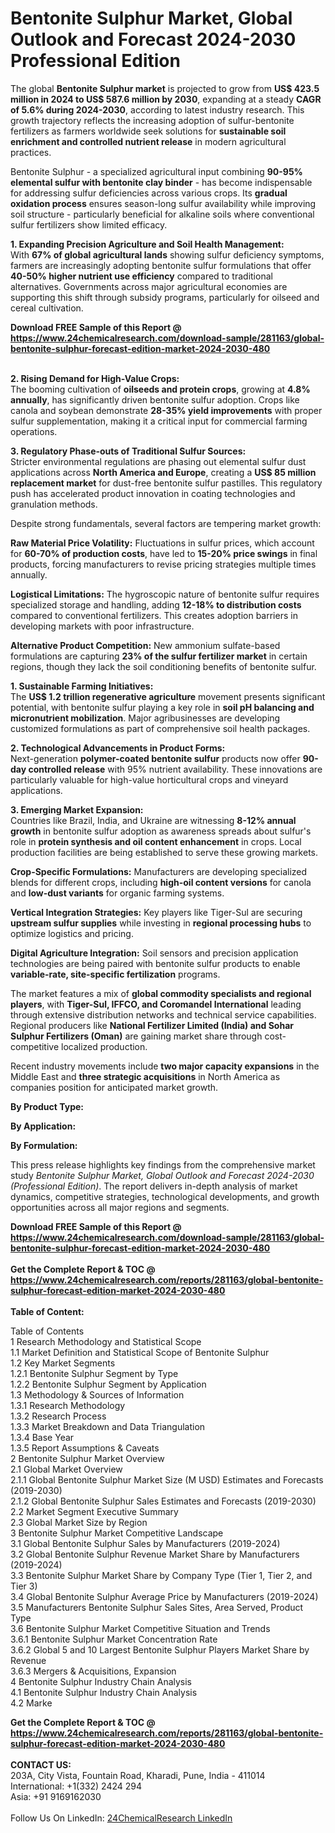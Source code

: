<h1>Bentonite Sulphur Market, Global Outlook and Forecast 2024-2030 Professional Edition</h1><p>The global <strong>Bentonite Sulphur market</strong> is projected to grow from <strong>US$ 423.5 million in 2024 to US$ 587.6 million by 2030</strong>, expanding at a steady <strong>CAGR of 5.6% during 2024-2030</strong>, according to latest industry research. This growth trajectory reflects the increasing adoption of sulfur-bentonite fertilizers as farmers worldwide seek solutions for <strong>sustainable soil enrichment and controlled nutrient release</strong> in modern agricultural practices.</p><p>Bentonite Sulphur - a specialized agricultural input combining <strong>90-95% elemental sulfur with bentonite clay binder</strong> - has become indispensable for addressing sulfur deficiencies across various crops. Its <strong>gradual oxidation process</strong> ensures season-long sulfur availability while improving soil structure - particularly beneficial for alkaline soils where conventional sulfur fertilizers show limited efficacy.</p><p><strong>1. Expanding Precision Agriculture and Soil Health Management:</strong><br>
With <strong>67% of global agricultural lands</strong> showing sulfur deficiency symptoms, farmers are increasingly adopting bentonite sulfur formulations that offer <strong>40-50% higher nutrient use efficiency</strong> compared to traditional alternatives. Governments across major agricultural economies are supporting this shift through subsidy programs, particularly for oilseed and cereal cultivation.</p><div><b>Download FREE Sample of this Report @ 
            <a href="https://www.24chemicalresearch.com/download-sample/281163/global-bentonite-sulphur-forecast-edition-market-2024-2030-480">
            https://www.24chemicalresearch.com/download-sample/281163/global-bentonite-sulphur-forecast-edition-market-2024-2030-480</a></b></div><br><p><strong>2. Rising Demand for High-Value Crops:</strong><br>
The booming cultivation of <strong>oilseeds and protein crops</strong>, growing at <strong>4.8% annually</strong>, has significantly driven bentonite sulfur adoption. Crops like canola and soybean demonstrate <strong>28-35% yield improvements</strong> with proper sulfur supplementation, making it a critical input for commercial farming operations.</p><p><strong>3. Regulatory Phase-outs of Traditional Sulfur Sources:</strong><br>
Stricter environmental regulations are phasing out elemental sulfur dust applications across <strong>North America and Europe</strong>, creating a <strong>US$ 85 million replacement market</strong> for dust-free bentonite sulfur pastilles. This regulatory push has accelerated product innovation in coating technologies and granulation methods.</p><p>Despite strong fundamentals, several factors are tempering market growth:</p><p><strong>Raw Material Price Volatility:</strong> Fluctuations in sulfur prices, which account for <strong>60-70% of production costs</strong>, have led to <strong>15-20% price swings</strong> in final products, forcing manufacturers to revise pricing strategies multiple times annually.</p><p><strong>Logistical Limitations:</strong> The hygroscopic nature of bentonite sulfur requires specialized storage and handling, adding <strong>12-18% to distribution costs</strong> compared to conventional fertilizers. This creates adoption barriers in developing markets with poor infrastructure.</p><p><strong>Alternative Product Competition:</strong> New ammonium sulfate-based formulations are capturing <strong>23% of the sulfur fertilizer market</strong> in certain regions, though they lack the soil conditioning benefits of bentonite sulfur.</p><p><strong>1. Sustainable Farming Initiatives:</strong><br>
The <strong>US$ 1.2 trillion regenerative agriculture</strong> movement presents significant potential, with bentonite sulfur playing a key role in <strong>soil pH balancing and micronutrient mobilization</strong>. Major agribusinesses are developing customized formulations as part of comprehensive soil health packages.</p><p><strong>2. Technological Advancements in Product Forms:</strong><br>
Next-generation <strong>polymer-coated bentonite sulfur</strong> products now offer <strong>90-day controlled release</strong> with 95% nutrient availability. These innovations are particularly valuable for high-value horticultural crops and vineyard applications.</p><p><strong>3. Emerging Market Expansion:</strong><br>
Countries like Brazil, India, and Ukraine are witnessing <strong>8-12% annual growth</strong> in bentonite sulfur adoption as awareness spreads about sulfur's role in <strong>protein synthesis and oil content enhancement</strong> in crops. Local production facilities are being established to serve these growing markets.</p><p><strong>Crop-Specific Formulations:</strong> Manufacturers are developing specialized blends for different crops, including <strong>high-oil content versions</strong> for canola and <strong>low-dust variants</strong> for organic farming systems.</p><p><strong>Vertical Integration Strategies:</strong> Key players like Tiger-Sul are securing <strong>upstream sulfur supplies</strong> while investing in <strong>regional processing hubs</strong> to optimize logistics and pricing.</p><p><strong>Digital Agriculture Integration:</strong> Soil sensors and precision application technologies are being paired with bentonite sulfur products to enable <strong>variable-rate, site-specific fertilization</strong> programs.</p><p>The market features a mix of <strong>global commodity specialists and regional players</strong>, with <strong>Tiger-Sul, IFFCO, and Coromandel International</strong> leading through extensive distribution networks and technical service capabilities. Regional producers like <strong>National Fertilizer Limited (India) and Sohar Sulphur Fertilizers (Oman)</strong> are gaining market share through cost-competitive localized production.</p><p>Recent industry movements include <strong>two major capacity expansions</strong> in the Middle East and <strong>three strategic acquisitions</strong> in North America as companies position for anticipated market growth.</p><p><strong>By Product Type:</strong></p><p><strong>By Application:</strong></p><p><strong>By Formulation:</strong></p><p>This press release highlights key findings from the comprehensive market study <em>Bentonite Sulphur Market, Global Outlook and Forecast 2024-2030 (Professional Edition)</em>. The report delivers in-depth analysis of market dynamics, competitive strategies, technological developments, and growth opportunities across all major regions and segments.</p><div><b>Download FREE Sample of this Report @ 
            <a href="https://www.24chemicalresearch.com/download-sample/281163/global-bentonite-sulphur-forecast-edition-market-2024-2030-480">
            https://www.24chemicalresearch.com/download-sample/281163/global-bentonite-sulphur-forecast-edition-market-2024-2030-480</a></b></div><br><div><b>Get the Complete Report & TOC @ 
            <a href="https://www.24chemicalresearch.com/reports/281163/global-bentonite-sulphur-forecast-edition-market-2024-2030-480">
            https://www.24chemicalresearch.com/reports/281163/global-bentonite-sulphur-forecast-edition-market-2024-2030-480</a></b></div><br>
            <b>Table of Content:</b><p>Table of Contents<br />
 1 Research Methodology and Statistical Scope<br />
 1.1 Market Definition and Statistical Scope of Bentonite Sulphur<br />
 1.2 Key Market Segments<br />
 1.2.1 Bentonite Sulphur Segment by Type<br />
 1.2.2 Bentonite Sulphur Segment by Application<br />
 1.3 Methodology & Sources of Information<br />
 1.3.1 Research Methodology<br />
 1.3.2 Research Process<br />
 1.3.3 Market Breakdown and Data Triangulation<br />
 1.3.4 Base Year<br />
 1.3.5 Report Assumptions & Caveats<br />
 2 Bentonite Sulphur Market Overview<br />
 2.1 Global Market Overview<br />
 2.1.1 Global Bentonite Sulphur Market Size (M USD) Estimates and Forecasts (2019-2030)<br />
 2.1.2 Global Bentonite Sulphur Sales Estimates and Forecasts (2019-2030)<br />
 2.2 Market Segment Executive Summary<br />
 2.3 Global Market Size by Region<br />
 3 Bentonite Sulphur Market Competitive Landscape<br />
 3.1 Global Bentonite Sulphur Sales by Manufacturers (2019-2024)<br />
 3.2 Global Bentonite Sulphur Revenue Market Share by Manufacturers (2019-2024)<br />
 3.3 Bentonite Sulphur Market Share by Company Type (Tier 1, Tier 2, and Tier 3)<br />
 3.4 Global Bentonite Sulphur Average Price by Manufacturers (2019-2024)<br />
 3.5 Manufacturers Bentonite Sulphur Sales Sites, Area Served, Product Type<br />
 3.6 Bentonite Sulphur Market Competitive Situation and Trends<br />
 3.6.1 Bentonite Sulphur Market Concentration Rate<br />
 3.6.2 Global 5 and 10 Largest Bentonite Sulphur Players Market Share by Revenue<br />
 3.6.3 Mergers & Acquisitions, Expansion<br />
 4 Bentonite Sulphur Industry Chain Analysis<br />
 4.1 Bentonite Sulphur Industry Chain Analysis<br />
 4.2 Marke</p><div><b>Get the Complete Report & TOC @ 
            <a href="https://www.24chemicalresearch.com/reports/281163/global-bentonite-sulphur-forecast-edition-market-2024-2030-480">
            https://www.24chemicalresearch.com/reports/281163/global-bentonite-sulphur-forecast-edition-market-2024-2030-480</a></b></div><br><b>CONTACT US:</b><br>
            203A, City Vista, Fountain Road, Kharadi, Pune, India - 411014<br>
            International: +1(332) 2424 294<br>
            Asia: +91 9169162030 <br><br>
            Follow Us On LinkedIn: <a href="https://www.linkedin.com/company/24chemicalresearch/">24ChemicalResearch LinkedIn</a>